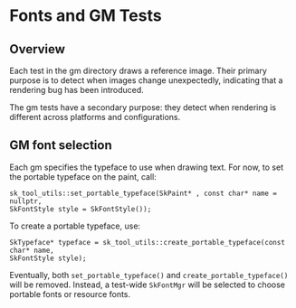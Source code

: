 Fonts and GM Tests
==================

Overview
--------

Each test in the gm directory draws a reference image. Their primary purpose is
to detect when images change unexpectedly, indicating that a rendering bug has
been introduced.

The gm tests have a secondary purpose: they detect when rendering is different
across platforms and configurations.

GM font selection
-----------------

Each gm specifies the typeface to use when drawing text. For now, to set the
portable typeface on the paint, call:

~~~~
sk_tool_utils::set_portable_typeface(SkPaint* , const char* name = nullptr,
SkFontStyle style = SkFontStyle());
~~~~

To create a portable typeface, use:

~~~~
SkTypeface* typeface = sk_tool_utils::create_portable_typeface(const char* name,
SkFontStyle style);
~~~~

Eventually, both `set_portable_typeface()` and `create_portable_typeface()` will be
removed. Instead, a test-wide `SkFontMgr` will be selected to choose portable
fonts or resource fonts.
